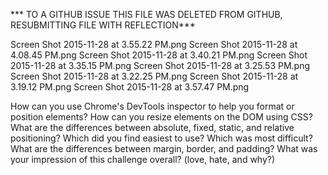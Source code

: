 *** TO A GITHUB ISSUE THIS FILE WAS DELETED FROM GITHUB, RESUBMITTING FILE WITH REFLECTION***


Screen Shot 2015-11-28 at 3.55.22 PM.png
Screen Shot 2015-11-28 at 4.08.45 PM.png
Screen Shot 2015-11-28 at 3.40.21 PM.png
Screen Shot 2015-11-28 at 3.35.15 PM.png
Screen Shot 2015-11-28 at 3.25.53 PM.png
Screen Shot 2015-11-28 at 3.22.25 PM.png
Screen Shot 2015-11-28 at 3.19.12 PM.png
Screen Shot 2015-11-28 at 3.57.47 PM.png

How can you use Chrome's DevTools inspector to help you format or position elements?
How can you resize elements on the DOM using CSS?
What are the differences between absolute, fixed, static, and relative positioning? Which did you find easiest to use? Which was most difficult?
What are the differences between margin, border, and padding?
What was your impression of this challenge overall? (love, hate, and why?)
